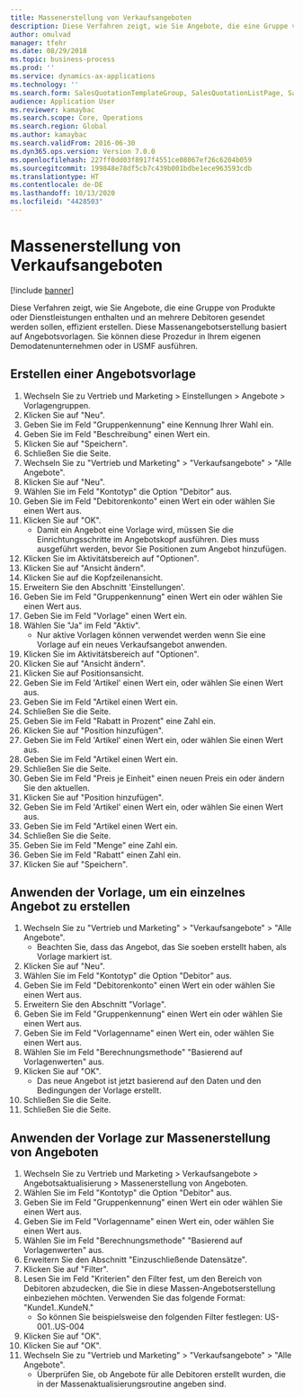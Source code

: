 ```yaml
---
title: Massenerstellung von Verkaufsangeboten
description: Diese Verfahren zeigt, wie Sie Angebote, die eine Gruppe von Produkte oder Dienstleistungen enthalten und an mehrere Debitoren gesendet werden sollen, effizient erstellen.
author: omulvad
manager: tfehr
ms.date: 08/29/2018
ms.topic: business-process
ms.prod: ''
ms.service: dynamics-ax-applications
ms.technology: ''
ms.search.form: SalesQuotationTemplateGroup, SalesQuotationListPage, SalesCreateQuotation, SalesQuotationTable, SysQueryForm, SalesQuickQuote
audience: Application User
ms.reviewer: kamaybac
ms.search.scope: Core, Operations
ms.search.region: Global
ms.author: kamaybac
ms.search.validFrom: 2016-06-30
ms.dyn365.ops.version: Version 7.0.0
ms.openlocfilehash: 227ff0dd03f8917f4551ce08067ef26c6204b059
ms.sourcegitcommit: 199848e78df5cb7c439b001bdbe1ece963593cdb
ms.translationtype: HT
ms.contentlocale: de-DE
ms.lasthandoff: 10/13/2020
ms.locfileid: "4428503"
---
```

# <a name="mass-create-sales-quotations"></a>Massenerstellung von Verkaufsangeboten

[!include [banner](../../includes/banner.md)]

Diese Verfahren zeigt, wie Sie Angebote, die eine Gruppe von Produkte oder Dienstleistungen enthalten und an mehrere Debitoren gesendet werden sollen, effizient erstellen. Diese Massenangebotserstellung basiert auf Angebotsvorlagen. Sie können diese Prozedur in Ihrem eigenen Demodatenunternehmen oder in USMF ausführen.


## <a name="create-a-quotation-template"></a>Erstellen einer Angebotsvorlage
1. Wechseln Sie zu Vertrieb und Marketing > Einstellungen > Angebote > Vorlagengruppen.
2. Klicken Sie auf "Neu".
3. Geben Sie im Feld "Gruppenkennung" eine Kennung Ihrer Wahl ein.
4. Geben Sie im Feld "Beschreibung" einen Wert ein.
5. Klicken Sie auf "Speichern".
6. Schließen Sie die Seite.
7. Wechseln Sie zu "Vertrieb und Marketing" > "Verkaufsangebote" > "Alle Angebote".
8. Klicken Sie auf "Neu".
9. Wählen Sie im Feld "Kontotyp" die Option "Debitor" aus.
10. Geben Sie im Feld "Debitorenkonto" einen Wert ein oder wählen Sie einen Wert aus.
11. Klicken Sie auf "OK".
    * Damit ein Angebot eine Vorlage wird, müssen Sie die Einrichtungsschritte im Angebotskopf ausführen. Dies muss ausgeführt werden, bevor Sie Positionen zum Angebot hinzufügen.   
12. Klicken Sie im Aktivitätsbereich auf "Optionen".
13. Klicken Sie auf "Ansicht ändern".
14. Klicken Sie auf die Kopfzeilenansicht.
15. Erweitern Sie den Abschnitt 'Einstellungen'.
16. Geben Sie im Feld "Gruppenkennung" einen Wert ein oder wählen Sie einen Wert aus.
17. Geben Sie im Feld "Vorlage" einen Wert ein.
18. Wählen Sie "Ja" im Feld "Aktiv".
    * Nur aktive Vorlagen können verwendet werden wenn Sie eine Vorlage auf ein neues Verkaufsangebot anwenden.  
19. Klicken Sie im Aktivitätsbereich auf "Optionen".
20. Klicken Sie auf "Ansicht ändern".
21. Klicken Sie auf Positionsansicht.
22. Geben Sie im Feld 'Artikel' einen Wert ein, oder wählen Sie einen Wert aus.
23. Geben Sie im Feld "Artikel einen Wert ein.
24. Schließen Sie die Seite.
25. Geben Sie im Feld "Rabatt in Prozent" eine Zahl ein.
26. Klicken Sie auf "Position hinzufügen".
27. Geben Sie im Feld 'Artikel' einen Wert ein, oder wählen Sie einen Wert aus.
28. Geben Sie im Feld "Artikel einen Wert ein.
29. Schließen Sie die Seite.
30. Geben Sie im Feld "Preis je Einheit" einen neuen Preis ein oder ändern Sie den aktuellen.
31. Klicken Sie auf "Position hinzufügen".
32. Geben Sie im Feld 'Artikel' einen Wert ein, oder wählen Sie einen Wert aus.
33. Geben Sie im Feld "Artikel einen Wert ein.
34. Schließen Sie die Seite.
35. Geben Sie im Feld "Menge" eine Zahl ein.
36. Geben Sie im Feld "Rabatt" einen Zahl ein.
37. Klicken Sie auf "Speichern".

## <a name="apply-the-template-to-create-a-single-quotation"></a>Anwenden der Vorlage, um ein einzelnes Angebot zu erstellen
1. Wechseln Sie zu "Vertrieb und Marketing" > "Verkaufsangebote" > "Alle Angebote".
    * Beachten Sie, dass das Angebot, das Sie soeben erstellt haben, als Vorlage markiert ist.  
2. Klicken Sie auf "Neu".
3. Wählen Sie im Feld "Kontotyp" die Option "Debitor" aus.
4. Geben Sie im Feld "Debitorenkonto" einen Wert ein oder wählen Sie einen Wert aus.
5. Erweitern Sie den Abschnitt "Vorlage".
6. Geben Sie im Feld "Gruppenkennung" einen Wert ein oder wählen Sie einen Wert aus.
7. Geben Sie im Feld "Vorlagenname" einen Wert ein, oder wählen Sie einen Wert aus.
8. Wählen Sie im Feld "Berechnungsmethode" "Basierend auf Vorlagenwerten" aus.
9. Klicken Sie auf "OK".
    * Das neue Angebot ist jetzt basierend auf den Daten und den Bedingungen der Vorlage erstellt.  
10. Schließen Sie die Seite.
11. Schließen Sie die Seite.

## <a name="apply-the-template-to-mass-create-quotations"></a>Anwenden der Vorlage zur Massenerstellung von Angeboten
1. Wechseln Sie zu Vertrieb und Marketing > Verkaufsangebote > Angebotsaktualisierung > Massenerstellung von Angeboten.
2. Wählen Sie im Feld "Kontotyp" die Option "Debitor" aus.
3. Geben Sie im Feld "Gruppenkennung" einen Wert ein oder wählen Sie einen Wert aus.
4. Geben Sie im Feld "Vorlagenname" einen Wert ein, oder wählen Sie einen Wert aus.
5. Wählen Sie im Feld "Berechnungsmethode" "Basierend auf Vorlagenwerten" aus.
6. Erweitern Sie den Abschnitt "Einzuschließende Datensätze".
7. Klicken Sie auf "Filter".
8. Lesen Sie im Feld "Kriterien" den Filter fest, um den Bereich von Debitoren abzudecken, die Sie in diese Massen-Angebotserstellung einbeziehen möchten. Verwenden Sie das folgende Format: "Kunde1..KundeN."
    * So können Sie beispielsweise den folgenden Filter festlegen: US-001..US-004  
9. Klicken Sie auf "OK".
10. Klicken Sie auf "OK".
11. Wechseln Sie zu "Vertrieb und Marketing" > "Verkaufsangebote" > "Alle Angebote".
    * Überprüfen Sie, ob Angebote für alle Debitoren erstellt wurden, die in der Massenaktualisierungsroutine angeben sind.  

